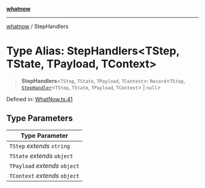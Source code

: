 [**whatnow**](../README.md)

---

[whatnow](../README.md) / StepHandlers

# Type Alias: StepHandlers\<TStep, TState, TPayload, TContext\>

> **StepHandlers**\<`TStep`, `TState`, `TPayload`, `TContext`\>: `Record`\<`TStep`, [`StepHandler`](StepHandler.md)\<`TStep`, `TState`, `TPayload`, `TContext`\> \| `null`\>

Defined in: [WhatNow.ts:41](https://github.com/ericvera/whatnow/blob/main/src/WhatNow.ts#L41)

## Type Parameters

| Type Parameter                |
| ----------------------------- |
| `TStep` _extends_ `string`    |
| `TState` _extends_ `object`   |
| `TPayload` _extends_ `object` |
| `TContext` _extends_ `object` |
